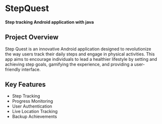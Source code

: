 # StepQuest
<h4>Step tracking Android application with java</h4>

<h2>Project Overview</h2>
<p>Step Quest is an innovative Android application designed to revolutionize the way users track their daily steps and engage in physical activities. This app aims to encourage individuals to lead a healthier lifestyle by setting and achieving step goals, gamifying the experience, and providing a user-friendly interface.</p>

<h2> Key Features </h2>
<ul>
    <li>Step Tracking</li>
    <li>Progress Monitoring</li>
    <li>User Authentication</li>
    <li>Live Location Tracking</li>
    <li>Backup Achievements</li>
</ul>
